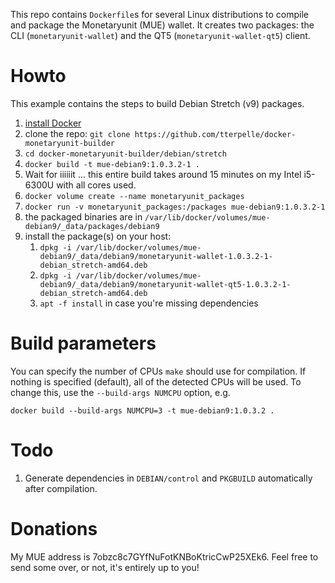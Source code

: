 This repo contains `Dockerfile`s for several Linux distributions to compile and package the Monetaryunit (MUE) wallet. It creates two packages: the CLI (`monetaryunit-wallet`) and the QT5 (`monetaryunit-wallet-qt5`) client.

# Howto
This example contains the steps to build Debian Stretch (v9) packages.

1. [install Docker](https://docs.docker.com/engine/installation/linux/docker-ce/debian/)
1. clone the repo: `git clone https://github.com/tterpelle/docker-monetaryunit-builder`
1. `cd docker-monetaryunit-builder/debian/stretch`
1. `docker build -t mue-debian9:1.0.3.2-1 .`
1. Wait for iiiiiit ... this entire build takes around 15 minutes on my Intel i5-6300U with all cores used.
1. `docker volume create --name monetaryunit_packages`
1. `docker run -v monetaryunit_packages:/packages mue-debian9:1.0.3.2-1`
1. the packaged binaries are in `/var/lib/docker/volumes/mue-debian9/_data/packages/debian9`
1. install the package(s) on your host:
    1. `dpkg -i /var/lib/docker/volumes/mue-debian9/_data/debian9/monetaryunit-wallet-1.0.3.2-1-debian_stretch-amd64.deb`
    1. `dpkg -i /var/lib/docker/volumes/mue-debian9/_data/debian9/monetaryunit-wallet-qt5-1.0.3.2-1-debian_stretch-amd64.deb`
    1. `apt -f install` in case you're missing dependencies

# Build parameters
You can specify the number of CPUs `make` should use for compilation. If nothing is specified (default), all of the detected CPUs will be used. To change this, use the `--build-args NUMCPU` option, e.g. 

```
docker build --build-args NUMCPU=3 -t mue-debian9:1.0.3.2 .
```

# Todo
1. Generate dependencies in `DEBIAN/control` and `PKGBUILD` automatically after compilation.

# Donations
My MUE address is 7obzc8c7GYfNuFotKNBoKtricCwP25XEk6. Feel free to send some over, or not, it's entirely up to you!
